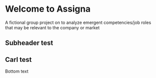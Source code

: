 # Welcome to Assigna
A fictional group project on to analyze emergent competencies/job roles that may be relevant to the company or market

## Subheader test


## Carl test
Bottom text